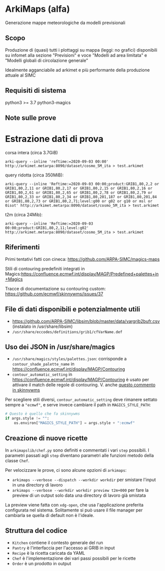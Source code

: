 # ArkiMaps (alfa)
Generazione mappe meteorologiche da modelli previsionali

## Scopo
Produzione di (quasi) tutti i plottaggi su mappa (leggi: no grafici) disponibili su infomet alla sezione "Previsioni" e voce "Modelli ad area limitata" e "Modelli globali di circolazione generale"

Idealmente agganciabile ad arkimet e più performante della produzione attuale al SIMC

## Requisiti di sistema

python3 >= 3.7
python3-magics

## Note sulle prove

# Estrazione dati di prova

corsa intera (circa 3.7GiB)
```
arki-query --inline 'reftime:=2020-09-03 00:00' http://arkimet.metarpa:8090/dataset/cosmo_5M_ita > test.arkimet
```

query ridotta (circa 350MiB):

```
arki-query --inline 'Reftime:=2020-09-03 00:00;product:GRIB1,80,2,2 or GRIB1,80,2,11 or GRIB1,80,2,17 or GRIB1,80,2,15 or GRIB1,80,2,16 or GRIB1,80,2,61 or GRIB1,80,2,65 or GRIB1,80,2,78 or GRIB1,80,2,79 or GRIB1,80,2,33 or GRIB1,80,2,34 or GRIB1,80,201,187 or GRIB1,80,201,84 or GRIB1,80,2,73 or GRIB1,80,2,71;level:g00 or g02 or g10 or msl or 0isot' http://arkimet.metarpa:8090/dataset/cosmo_5M_ita > test.arkimet
```

t2m (circa 24Mib):
```
arki-query --inline 'Reftime:=2020-09-03 00:00;product:GRIB1,80,2,11;level:g02' http://arkimet.metarpa:8090/dataset/cosmo_5M_ita > test.arkimet
```


## Riferimenti
Primi tentativi fatti con cineca: https://github.com/ARPA-SIMC/magics-maps

Stili di contouring predefiniti integrati in Magics:https://confluence.ecmwf.int/display/MAGP/Predefined+palettes+in+Magics 

Tracce di documentazione su contouring custom: https://github.com/ecmwf/skinnywms/issues/37



## File di dati disponibili e potenzialmente utili

* https://github.com/ARPA-SIMC/libsim/blob/master/data/vargrib2bufr.csv (instalato in /usr/share/libsim)
* `/usr/share/eccodes/definitions/grib1/cfVarName.def`


## Uso dei JSON in /usr/share/magics

* `/usr/share/magics/styles/palettes.json`: corrisponde a
  `contour_shade_palette_name` in <https://confluence.ecmwf.int/display/MAGP/Contouring>
* `contour_automatic_setting` in
  <https://confluence.ecmwf.int/display/MAGP/Contouring> è usato per attivare
  il match delle regole di contouring. V. anche [questo commento in skinnywms](https://github.com/ecmwf/skinnywms/issues/37#issuecomment-562215449)

Per scegliere stili diversi, `contour_automatic_setting` deve rimanere settato
sempre a `"ecmwf"`, e serve invece cambiare il path in `MAGICS_STYLE_PATH`:

```py
# Questo è quello che fa skinnywms
if args.style != "":
    os.environ["MAGICS_STYLE_PATH"] = args.style + ":ecmwf"
```

## Creazione di nuove ricette

In `arkimapslib/chef.py` sono definiti e commentati i vari `step` possibili. I
parametri passati agli `step` diventano parametri alle funzioni metodo della
classe `Chef`.

Per velocizzare le prove, ci sono alcune opzioni di `arkimaps`:

 * `arkimaps --verbose --dispatch --workdir workdir` per smistare l'input in
   una directory di lavoro
 * `arkimaps --verbose --workdir workdir preview t2m+000` per fare la preview
   di un output solo data una directory di lavoro già smistata

La preview viene fatta con `xdg-open`, che usa l'applicazione preferita
configurata nel sistema. Solitamente si può usare il file manager per cambiarla
se quella di default non è l'ideale.


## Struttura del codice

* `Kitchen` contiene il contesto generale del run
* `Pantry` è l'interfaccia per l'accesso ai GRIB in input
* `Recipe` è la ricetta caricata da YAML
* `Chef` è l'implementazione dei vari passi possibili per le ricette
* `Order` è un prodotto in output
